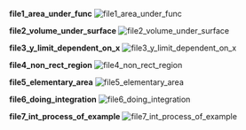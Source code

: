 **file1_area_under_func**
![file1_area_under_func](double-integrals/file1_area_under_func.gif)

**file2_volume_under_surface**
![file2_volume_under_surface](https://github.com/panditsomnath10016git/FSF-mathematics-python-code-archive/blob/master/FSF-2020/calculus-of-several-variables/integrals-of-multivariable-functions/double-integrals/file2_volume_under_surface.gif)

**file3_y_limit_dependent_on_x**
![file3_y_limit_dependent_on_x](https://github.com/panditsomnath10016git/FSF-mathematics-python-code-archive/blob/master/FSF-2020/calculus-of-several-variables/integrals-of-multivariable-functions/double-integrals/file3_y_limit_dependent_on_x.gif)

**file4_non_rect_region**
![file4_non_rect_region](https://github.com/panditsomnath10016git/FSF-mathematics-python-code-archive/blob/master/FSF-2020/calculus-of-several-variables/integrals-of-multivariable-functions/double-integrals/file4_non_rect_region.gif)

**file5_elementary_area**
![file5_elementary_area](https://github.com/panditsomnath10016git/FSF-mathematics-python-code-archive/blob/master/FSF-2020/calculus-of-several-variables/integrals-of-multivariable-functions/double-integrals/file5_elementary_area.gif)

**file6_doing_integration**
![file6_doing_integration](https://github.com/panditsomnath10016git/FSF-mathematics-python-code-archive/blob/master/FSF-2020/calculus-of-several-variables/integrals-of-multivariable-functions/double-integrals/file6_doing_integration.gif)

**file7_int_process_of_example**
![file7_int_process_of_example](https://github.com/panditsomnath10016git/FSF-mathematics-python-code-archive/blob/master/FSF-2020/calculus-of-several-variables/integrals-of-multivariable-functions/double-integrals/file7_int_process_of_example.gif)

